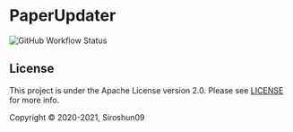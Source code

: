 # PaperUpdater

![GitHub Workflow Status](https://img.shields.io/github/workflow/status/Siroshun09/PaperUpdater/Java%20CI)

## License

This project is under the Apache License version 2.0. Please see [LICENSE](LICENSE) for more info.

Copyright © 2020-2021, Siroshun09
